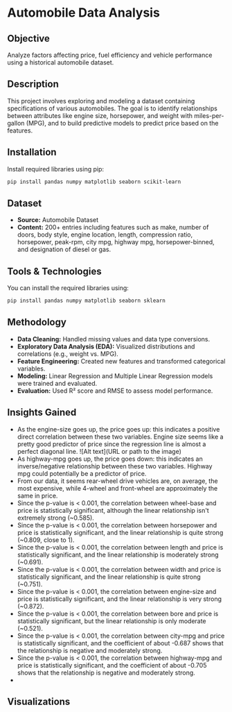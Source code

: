 # Automobile Data Analysis

## Objective
Analyze factors affecting price, fuel efficiency and vehicle performance using a historical automobile dataset.

## Description
This project involves exploring and modeling a dataset containing specifications of various automobiles. The goal is to identify relationships between attributes like engine size, horsepower, and weight with miles-per-gallon (MPG), and to build predictive models to predict price based on the features.

## Installation
Install required libraries using pip:

```bash
pip install pandas numpy matplotlib seaborn scikit-learn
```

## Dataset
- **Source:** Automobile Dataset  
- **Content:** 200+ entries including features such as make, number of doors, body style, engine location, length, compression ratio, horsepower, peak-rpm, city mpg, highway mpg, horsepower-binned, and designation of diesel or gas.

## Tools & Technologies
You can install the required libraries using:
```bash
pip install pandas numpy matplotlib seaborn sklearn
```

## Methodology
- **Data Cleaning:** Handled missing values and data type conversions.
- **Exploratory Data Analysis (EDA):** Visualized distributions and correlations (e.g., weight vs. MPG).
- **Feature Engineering:** Created new features and transformed categorical variables.
- **Modeling:** Linear Regression and Multiple Linear Regression models were trained and evaluated.
- **Evaluation:** Used R² score and RMSE to assess model performance.

## Insights Gained
- As the engine-size goes up, the price goes up: this indicates a positive direct correlation between these two variables. Engine size seems like a pretty good predictor of price since the regression line is almost a perfect diagonal line.
![Alt text](URL or path to the image)
- As highway-mpg goes up, the price goes down: this indicates an inverse/negative relationship between these two variables. Highway mpg could potentially be a predictor of price.
- From our data, it seems rear-wheel drive vehicles are, on average, the most expensive, while 4-wheel and front-wheel are approximately the same in price.
- Since the p-value is $<$ 0.001, the correlation between wheel-base and price is statistically significant, although the linear relationship isn't extremely strong (~0.585).
- Since the p-value is $<$ 0.001, the correlation between horsepower and price is statistically significant, and the linear relationship is quite strong (~0.809, close to 1).
- Since the p-value is $<$ 0.001, the correlation between length and price is statistically significant, and the linear relationship is moderately strong (~0.691).
- Since the p-value is < 0.001, the correlation between width and price is statistically significant, and the linear relationship is quite strong (~0.751).
- Since the p-value is $<$ 0.001, the correlation between engine-size and price is statistically significant, and the linear relationship is very strong (~0.872).
- Since the p-value is $<$ 0.001, the correlation between bore and price is statistically significant, but the linear relationship is only moderate (~0.521).
- Since the p-value is $<$ 0.001, the correlation between city-mpg and price is statistically significant, and the coefficient of about -0.687 shows that the relationship is negative and moderately strong.
- Since the p-value is < 0.001, the correlation between highway-mpg and price is statistically significant, and the coefficient of about -0.705 shows that the relationship is negative and moderately strong.
- 
## Visualizations
